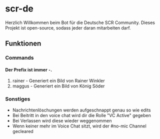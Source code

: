 # scr-de
Herzlich Willkommen beim Bot für die Deutsche SCR Community. Dieses Projekt ist open-source, sodass jeder daran mitarbeiten darf.

## Funktionen
### Commands
#### Der Prefix ist immer `-`.
1. rainer - Generiert ein Bild von Rainer Winkler
2. maggus - Generiert ein Bild von König Söder
### Sonstiges
- Nachrichtenlöschungen werden aufgeschnappt genau so wie edits
- Bei Beitritt in den voice chat wird dir die Rolle "VC Active" gegeben
- Bei Verlassen wird diese wieder weggenommen
- Wenn keiner mehr im Voice Chat sitzt, wird der #no-mic Channel gecleared
